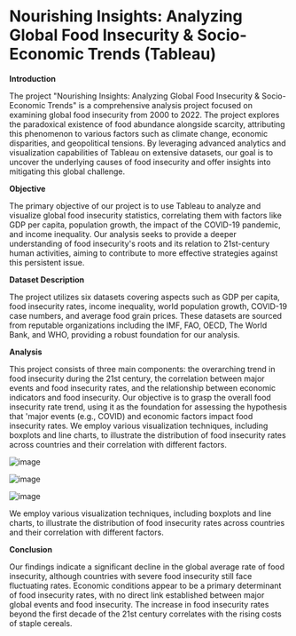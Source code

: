 # Nourishing Insights: Analyzing Global Food Insecurity & Socio-Economic Trends (Tableau)

**Introduction**

The project "Nourishing Insights: Analyzing Global Food Insecurity & Socio-Economic Trends" is a comprehensive analysis project focused on examining global food insecurity from 2000 to 2022. The project explores the paradoxical existence of food abundance alongside scarcity, attributing this phenomenon to various factors such as climate change, economic disparities, and geopolitical tensions. By leveraging advanced analytics and visualization capabilities of Tableau on extensive datasets, our goal is to uncover the underlying causes of food insecurity and offer insights into mitigating this global challenge.

**Objective**

The primary objective of our project is to use Tableau to analyze and visualize  global food insecurity statistics, correlating them with factors like GDP per capita, population growth, the impact of the COVID-19 pandemic, and income inequality. Our analysis seeks to provide a deeper understanding of food insecurity's roots and its relation to 21st-century human activities, aiming to contribute to more effective strategies against this persistent issue.

**Dataset Description**

The project utilizes six datasets covering aspects such as GDP per capita, food insecurity rates, income inequality, world population growth, COVID-19 case numbers, and average food grain prices. These datasets are sourced from reputable organizations including the IMF, FAO, OECD, The World Bank, and WHO, providing a robust foundation for our analysis.

**Analysis**

This project consists of three main components: the overarching trend in food insecurity during the 21st century, the correlation between major events and food insecurity rates, and the relationship between economic indicators and food insecurity. Our objective is to grasp the overall food insecurity rate trend, using it as the foundation for assessing the hypothesis that 'major events (e.g., COVID) and economic factors impact food insecurity rates. We employ various visualization techniques, including boxplots and line charts, to illustrate the distribution of food insecurity rates across countries and their correlation with different factors.

![image](https://github.com/AravindTeja35/Nourishing-Insights-Tableau-/assets/163460197/5cb5144e-e9c4-4e26-96a7-b2a755ba1fc6)

![image](https://github.com/AravindTeja35/Nourishing-Insights-Tableau-/assets/163460197/845f5c28-b914-4ea3-bcb0-6caa01fed7ef)

![image](https://github.com/AravindTeja35/Nourishing-Insights-Tableau-/assets/163460197/66a71f01-97ed-4e8e-a9d9-9489ea3aa5be)

We employ various visualization techniques, including boxplots and line charts, to illustrate the distribution of food insecurity rates across countries and their correlation with different factors.

**Conclusion**

Our findings indicate a significant decline in the global average rate of food insecurity, although countries with severe food insecurity still face fluctuating rates. Economic conditions appear to be a primary determinant of food insecurity rates, with no direct link established between major global events and food insecurity. The increase in food insecurity rates beyond the first decade of the 21st century correlates with the rising costs of staple cereals.
